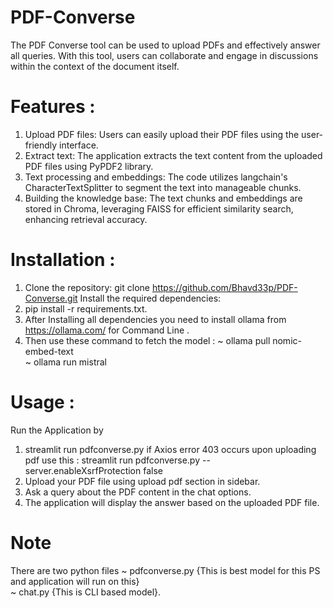 # PDF-Converse
The PDF Converse tool can be used to upload PDFs and effectively answer all queries. With this tool, users can collaborate and engage in discussions within the context of the document itself. 

# Features :
1. Upload PDF files: Users can easily upload their PDF files using the user-friendly interface.
2. Extract text: The application extracts the text content from the uploaded PDF files using PyPDF2 library.
3. Text processing and embeddings: The code utilizes langchain's CharacterTextSplitter to segment the text into manageable chunks. 
4. Building the knowledge base: The text chunks and embeddings are stored in Chroma, leveraging FAISS for efficient similarity search, enhancing retrieval accuracy. 

# Installation :
1. Clone the repository:
git clone https://github.com/Bhavd33p/PDF-Converse.git
Install the required dependencies:
2. pip install -r requirements.txt.<br>
3. After Installing all dependencies you need to install ollama from https://ollama.com/ for Command Line .<br>
4. Then use these command to fetch the model :
~ ollama pull nomic-embed-text <br>
~ ollama run mistral<br>

# Usage :
Run the Application by 
1. streamlit run pdfconverse.py 
if Axios error 403 occurs upon uploading pdf use this : streamlit run pdfconverse.py --server.enableXsrfProtection false
2. Upload your PDF file using upload pdf section in sidebar.
3. Ask a query about the PDF content in the chat options.
4. The application will display the answer based on the uploaded PDF file.

# Note 
There are two python files 
~ pdfconverse.py {This is best model for this PS and application will run on this} <br>
~ chat.py {This is CLI based model}. <br>
